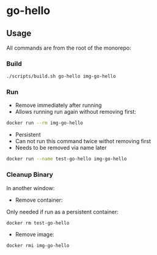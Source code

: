 go-hello
==

## Usage

All commands are from the root of the monorepo:

### Build

```sh
./scripts/build.sh go-hello img-go-hello
```

### Run

* Remove immediately after running 
* Allows running run again without removing first:

```sh
docker run --rm img-go-hello
```

* Persistent
* Can not run this command twice withot removing first
* Needs to be removed via name later

```sh
docker run --name test-go-hello img-go-hello
```

### Cleanup Binary

In another window:

* Remove container:

Only needed if run as a persistent container:

```sh
docker rm test-go-hello
```

* Remove image:

```sh
docker rmi img-go-hello
```

